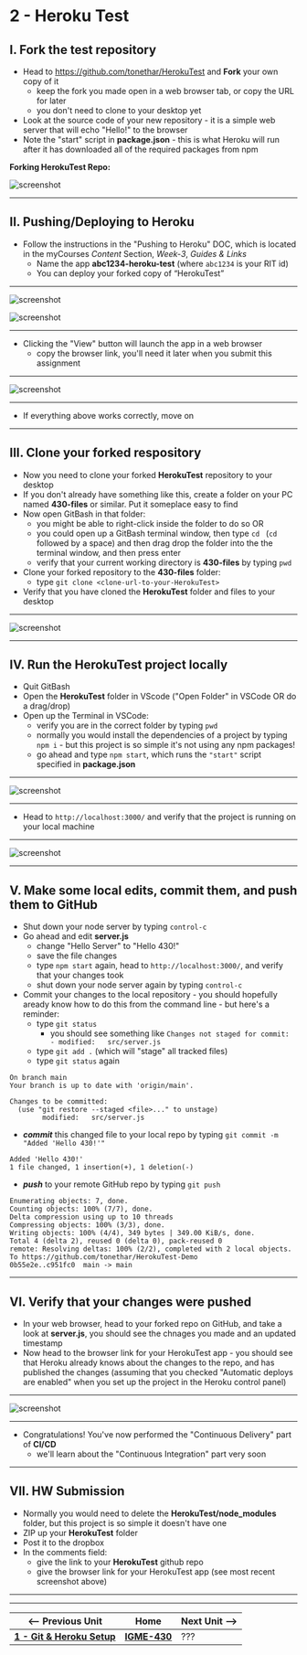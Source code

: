 # 2 - Heroku Test

## I. Fork the test repository

- Head to https://github.com/tonethar/HerokuTest and **Fork** your own copy of it
  - keep the fork you made open in a web browser tab, or copy the URL for later
  - you don't need to clone to your desktop yet
- Look at the source code of your new repository - it is a simple web server that will echo "Hello!" to the browser
- Note the "start" script in **package.json** - this is what Heroku will run after it has downloaded all of the required packages from npm

**Forking HerokuTest Repo:**

![screenshot](./_images/heroku-2.png)

---

## II. Pushing/Deploying to Heroku
- Follow the instructions in the "Pushing to Heroku" DOC, which is located in the myCourses *Content* Section, *Week-3*, *Guides & Links*
  - Name the app **abc1234-heroku-test** (where `abc1234` is your RIT id)
  - You can deploy your forked copy of “HerokuTest”

---

![screenshot](./_images/heroku-3.png)

![screenshot](./_images/heroku-4.png)

---

- Clicking the "View" button will launch the app in a web browser
  - copy the  browser link, you'll need it later when you submit this assignment

---

![screenshot](./_images/heroku-5.png)

---

- If everything above works correctly, move on

---

## III. Clone your forked respository

- Now you need to clone your forked **HerokuTest** repository to your desktop
- If you don't already have something like this, create a folder on your PC named **430-files** or similar. Put it someplace easy to find
- Now open GitBash in that folder:
  - you might be able to right-click inside the folder to do so OR
  - you could open up a GitBash terminal window, then type `cd ` (`cd` followed by a space) and then drag drop the folder into the the terminal window, and then press enter
  - verify that your current working directory is **430-files** by typing `pwd`
- Clone your forked repository to the **430-files** folder:
  - type `git clone <clone-url-to-your-HerokuTest>`
- Verify that you have cloned the **HerokuTest** folder and files to your desktop

---

![screenshot](./_images/heroku-6.png)

---

## IV. Run the HerokuTest project locally
- Quit GitBash
- Open the **HerokuTest** folder in VScode ("Open Folder" in VSCode OR do a drag/drop)
- Open up the Terminal in VSCode:
  - verify you are in the correct folder by typing `pwd`
  - normally you would install the dependencies of a project by typing `npm i` - but this project is so simple it's not using any npm packages!
  - go ahead and type `npm start`, which runs the `"start"` script specified in **package.json**
 
---

![screenshot](./_images/heroku-7.png)

---

- Head to `http://localhost:3000/` and verify that the project is running on your local machine
 
---

![screenshot](./_images/heroku-8.png)

---

## V. Make some local edits, commit them, and push them to GitHub
- Shut down your node server by typing `control-c`
- Go ahead and edit **server.js**
  - change "Hello Server" to "Hello 430!"
  - save the file changes
  - type `npm start` again, head to `http://localhost:3000/`, and verify that your changes took
  - shut down your node server again by typing `control-c`
- Commit your changes to the local repository - you should hopefully aready know how to do this from the command line - but here's a reminder:
  - type `git status`
    - you should see something like `Changes not staged for commit: - modified:   src/server.js`
  - type `git add .` (which will "stage" all tracked files)
  - type `git status` again

```
On branch main
Your branch is up to date with 'origin/main'.

Changes to be committed:
  (use "git restore --staged <file>..." to unstage)
        modified:   src/server.js
```

- ***commit*** this changed file to your local repo by typing `git commit -m "Added 'Hello 430!'"`

```
Added 'Hello 430!'
1 file changed, 1 insertion(+), 1 deletion(-)
```

- ***push*** to your remote GitHub repo by typing `git push`

```
Enumerating objects: 7, done.
Counting objects: 100% (7/7), done.
Delta compression using up to 10 threads
Compressing objects: 100% (3/3), done.
Writing objects: 100% (4/4), 349 bytes | 349.00 KiB/s, done.
Total 4 (delta 2), reused 0 (delta 0), pack-reused 0
remote: Resolving deltas: 100% (2/2), completed with 2 local objects.
To https://github.com/tonethar/HerokuTest-Demo
0b55e2e..c951fc0  main -> main
```

---

## VI. Verify that your changes were pushed

- In your web browser, head to your forked repo on GitHub, and take a look at **server.js**, you should see the chnages you made and an updated timestamp
- Now head to the browser link for your HerokuTest app - you should see that Heroku already knows about the changes to the repo, and has published the changes (assuming that you checked "Automatic deploys are enabled" when you set up the project in the Heroku control panel)

---

![screenshot](./_images/heroku-9.png)

---

- Congratulations! You've now performed the "Continuous Delivery" part of **CI/CD**
  - we'll learn about the "Continuous Integration" part very soon

---

## VII. HW Submission
- Normally you would need to delete the **HerokuTest/node_modules** folder, but this project is so simple it doesn't have one
- ZIP up your **HerokuTest** folder
- Post it to the dropbox
- In the comments field:
  - give the link to your **HerokuTest** github repo
  - give the browser link for your HerokuTest app (see most recent screenshot above)

---
---

| <-- Previous Unit | Home | Next Unit -->
| --- | --- | --- 
| [**1 - Git & Heroku Setup**](1-git-and-heroku-setup.md)  |  [**IGME-430**](../) | ???

